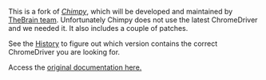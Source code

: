 This is a fork of [*Chimpy*](https://github.com/TheBrainFamily/chimpy), which will be developed and maintained by [TheBrain team](http://team.thebrain.pro).  Unfortunately Chimpy does not use the latest ChromeDriver and we needed it.  It also includes a couple of patches.

See the [History](https://github.com/CherryCircle/chimpy/blob/master/HISTORY.md) to figure out which version contains the correct ChromeDriver you are looking for.

Access the [original documentation here.](https://thebrainfamily.github.io/chimpy)
